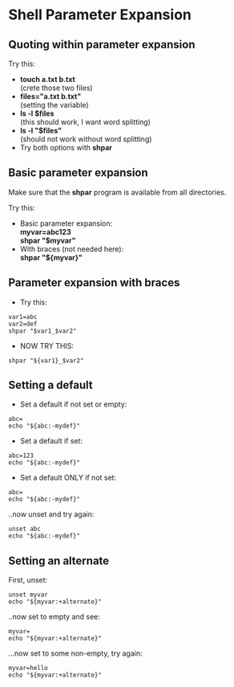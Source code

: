 # Shell Parameter Expansion

## Quoting within parameter expansion

Try this:  
- **touch a.txt b.txt**  
(crete those two files)
- **files="a.txt b.txt"**  
(setting the variable)
- **ls -l $files**  
(this should work, I want word splitting)
- **ls -l "$files"**  
(should not work without word splitting)
- Try both options with **shpar**

## Basic parameter expansion

Make sure that the **shpar** program is available from all directories.  

Try this:  
- Basic parameter expansion:  
**myvar=abc123**  
**shpar "$myvar"**
- With braces (not needed here):  
**shpar "${myvar}"**

## Parameter expansion with braces

- Try this:  
```
var1=abc
var2=def
shpar "$var1_$var2"
```
- NOW TRY THIS:  
```
shpar "${var1}_$var2"
```

## Setting a default

- Set a default if not set or empty:  
```
abc=
echo "${abc:-mydef}"
```
- Set a default if set:  
```
abc=123
echo "${abc:-mydef}"
```
- Set a default ONLY if not set:  
```
abc=
echo "${abc:-mydef}"
```  
..now unset and try again:  
```
unset abc
echo "${abc:-mydef}"
```

## Setting an alternate

First, unset:  
```
unset myvar
echo "${myvar:+alternate}"
```  
..now set to empty and see:  
```
myvar=
echo "${myvar:+alternate}"
```  
...now set to some non-empty, try again:  
```
myvar=hello
echo "${myvar:+alternate}"
```



